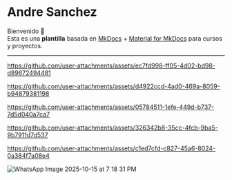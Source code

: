 # Andre Sanchez 

Bienvenido 👋  
Esta es una **plantilla** basada en [MkDocs](https://www.mkdocs.org/) + [Material for MkDocs](https://squidfunk.github.io/mkdocs-material/) para cursos y proyectos.

---


https://github.com/user-attachments/assets/ec7fd998-ff05-4d02-bd98-d89672494481




https://github.com/user-attachments/assets/d4922ccd-4ad0-469a-8059-b94879381198



https://github.com/user-attachments/assets/05784511-1efe-449d-b737-7d5d040a7ca7




https://github.com/user-attachments/assets/326342b8-35cc-4fcb-9ba5-9b7911d7d537






https://github.com/user-attachments/assets/c1ed7cfd-c827-45a6-8024-0a384f7a08e4


![WhatsApp Image 2025-10-15 at 7 18 31 PM](https://github.com/user-attachments/assets/2501a92b-7dd1-495e-ac79-896cab4bf9bb)

